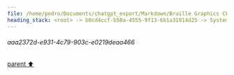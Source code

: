 ```yaml
---
file: /home/pedro/Documents/chatgpt_export/Markdown/Braille Graphics CFFI Library.md
heading_stack: <root> -> b0cd4ccf-b58a-4555-9f13-6b1a31814d25 -> System -> 5a574436-e9d1-4b97-a272-d099a8dccb99 -> System -> aaa20d14-8506-4527-a842-e8b226e754d5 -> User -> 52f2c2a1-f4d8-4c75-a363-e17d0de117dc -> Assistant -> aaa2146d-e69a-4754-a17c-ac579be36bda -> User -> 9fb3444e-a1db-43ec-8cb7-ff0bebf818c7 -> Assistant -> Braille in Unicode -> Bitwise Operations and Braille -> Coordinate Translation -> Algorithmic Considerations -> Next Steps -> aaa2ab0e-08f2-46a3-9747-0e3045469684 -> User -> 255d721d-d5a5-402f-a80e-80b836da960f -> Assistant -> Braille in Unicode -> Coordinate Translation -> Bitwise Operations for Braille Characters -> Data Structure for 2D Grid -> 1179ac9c-0f99-43d0-8a7f-7145c316f4ce -> Assistant -> Braille Character Encoding -> Coordinate Translation -> Data Structure for 2D Grid -> Algorithms -> Performance -> Misc -> aaa2701a-6df8-4c32-aec5-fc99a9438746 -> User -> 3fc4a23e-7f87-4bf6-929d-3a6e379d9b4a -> Assistant -> aaa26e8e-f819-4c4e-8b18-c69eae57abbd -> User -> cb3f33c3-6f4e-4370-bf1a-e3ebe9ac93ec -> Assistant -> Algorithm Drafts -> 1. Coordinate Translation -> 2. Bit Manipulation for Braille Characters -> 3. Data Structure for 2D Grid -> 4. Batch Updates and Line Drawing -> 5. Performance Optimizations -> aaa2a4c4-d9b1-47c2-8858-22f1e7fb135d -> User -> 940d39ef-c0aa-4a3a-b531-7960141acc22 -> Assistant -> aaa248b3-2940-4e7e-b131-1f1b5f3ed9c3 -> User -> 279ebfb8-5650-4dfc-92e6-013ec8a95997 -> Assistant -> 80f28b8e-b9d3-4bcd-b109-c79fa3ec3f2e -> Tool -> 266be4a5-c1b4-465f-817e-1cd8dd7732b9 -> Assistant -> aaa2f1d2-8a73-4832-bf52-76d909b26834 -> User -> ad3956c4-5ac8-4f1d-8c5d-8280f7b794b8 -> Assistant -> 600dca09-a263-4bcf-9dde-42c5c51739cb -> Assistant -> 68a7cc71-b480-4a01-b44b-5cb5c072b4b2 -> Tool -> 8c23eec6-3949-4a51-926d-883fe6adbf05 -> Assistant -> aaa27380-af84-40b8-8b8a-013633c8fd4d -> User -> a5dd7886-43b5-4239-b32e-c3391caca9aa -> Assistant -> aaa2d61b-be2f-42f9-a89c-6bc77c55a21c -> User -> a95e5d9d-8f1a-4e01-aa9d-aeb72bf96868 -> Assistant -> ce79312b-e8a9-470b-b949-cda449ae676c -> Tool -> 83e75b55-cdb4-4c06-8fb1-18485f948e4d -> Assistant -> aaa25a3c-62b8-4abe-8477-6fe7f5a8fda5 -> User -> 9ac08725-1b5c-4755-851d-d1796dccbf7e -> Assistant -> e6d14f99-cfbb-40e8-ae3e-956be63f4603 -> Tool -> 5705d487-c3e8-4228-b40e-06a096eff65d -> Assistant -> aaa2f20e-acec-4be9-a2b4-81fb8ac3b7ca -> User -> e8a32c1e-4bf4-41ee-b2bc-7ae16d4278fb -> Assistant -> 62d23bf6-d464-4f23-ac35-8466be6af3a0 -> Tool -> 1733d486-2532-4953-a9ab-5bcabce7a790 -> Assistant -> aaa2be49-10a7-4262-95a3-910466c21188 -> User -> 16cd5ded-1ed9-41e2-993e-3a6403704f51 -> Assistant -> Data Structure -> Coordinate Mapping -> Bit Manipulation -> Canvas Rendering -> Error Handling -> C-Python Interoperability -> Optimizations -> aaa2f39e-a77c-495c-9734-9bf1c676c4d2 -> User -> c84ca179-7c2b-4874-bcd2-730f882af3eb -> Assistant -> 5a38a843-4f37-45b7-9a25-b28e148ae862 -> Tool -> c3154af8-37a3-476b-bc7f-6d7fa1567c07 -> Assistant -> aaa2372d-e931-4c79-903c-e0219deaa466
---
```

###### aaa2372d-e931-4c79-903c-e0219deaa466
[parent ⬆️](#c3154af8-37a3-476b-bc7f-6d7fa1567c07)
